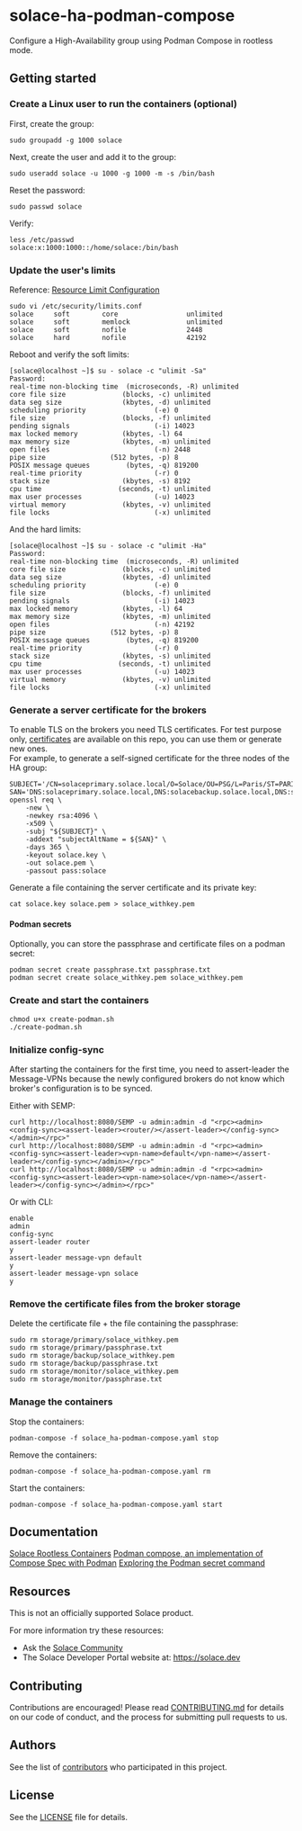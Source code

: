 # solace-ha-podman-compose
Configure a High-Availability group using Podman Compose in rootless mode.

## Getting started
### Create a Linux user to run the containers (optional)
First, create the group:
```
sudo groupadd -g 1000 solace
```

Next, create the user and add it to the group:
```
sudo useradd solace -u 1000 -g 1000 -m -s /bin/bash
```

Reset the password:
```
sudo passwd solace
```

Verify:
```
less /etc/passwd
solace:x:1000:1000::/home/solace:/bin/bash
```

### Update the user's limits
Reference: [Resource Limit Configuration](https://docs.solace.com/Software-Broker/Container-Tasks/rootless-containers.htm#Resource_Limit_Configuration)
```
sudo vi /etc/security/limits.conf 
solace     soft        core                 unlimited
solace     soft        memlock              unlimited
solace     soft        nofile               2448
solace     hard        nofile               42192
```

Reboot and verify the soft limits:
```
[solace@localhost ~]$ su - solace -c "ulimit -Sa"
Password: 
real-time non-blocking time  (microseconds, -R) unlimited
core file size              (blocks, -c) unlimited
data seg size               (kbytes, -d) unlimited
scheduling priority                 (-e) 0
file size                   (blocks, -f) unlimited
pending signals                     (-i) 14023
max locked memory           (kbytes, -l) 64
max memory size             (kbytes, -m) unlimited
open files                          (-n) 2448
pipe size                (512 bytes, -p) 8
POSIX message queues         (bytes, -q) 819200
real-time priority                  (-r) 0
stack size                  (kbytes, -s) 8192
cpu time                   (seconds, -t) unlimited
max user processes                  (-u) 14023
virtual memory              (kbytes, -v) unlimited
file locks                          (-x) unlimited
```
And the hard limits:
```
[solace@localhost ~]$ su - solace -c "ulimit -Ha"
Password: 
real-time non-blocking time  (microseconds, -R) unlimited
core file size              (blocks, -c) unlimited
data seg size               (kbytes, -d) unlimited
scheduling priority                 (-e) 0
file size                   (blocks, -f) unlimited
pending signals                     (-i) 14023
max locked memory           (kbytes, -l) 64
max memory size             (kbytes, -m) unlimited
open files                          (-n) 42192
pipe size                (512 bytes, -p) 8
POSIX message queues         (bytes, -q) 819200
real-time priority                  (-r) 0
stack size                  (kbytes, -s) unlimited
cpu time                   (seconds, -t) unlimited
max user processes                  (-u) 14023
virtual memory              (kbytes, -v) unlimited
file locks                          (-x) unlimited
```

### Generate a server certificate for the brokers
To enable TLS on the brokers you need TLS certificates. For test purpose only, [certificates](certificates) are available on this repo, you can use them or generate new ones.</br>
For example, to generate a self-signed certificate for the three nodes of the HA group:
```
SUBJECT='/CN=solaceprimary.solace.local/O=Solace/OU=PSG/L=Paris/ST=PARIS/C=FR'
SAN='DNS:solaceprimary.solace.local,DNS:solacebackup.solace.local,DNS:solacemonitor.solace.local'
openssl req \
    -new \
    -newkey rsa:4096 \
    -x509 \
    -subj "${SUBJECT}" \
    -addext "subjectAltName = ${SAN}" \
    -days 365 \
    -keyout solace.key \
    -out solace.pem \
    -passout pass:solace
```
Generate a file containing the server certificate and its private key:
```
cat solace.key solace.pem > solace_withkey.pem
```

#### Podman secrets
Optionally, you can store the passphrase and certificate files on a podman secret:
```
podman secret create passphrase.txt passphrase.txt
podman secret create solace_withkey.pem solace_withkey.pem
```

### Create and start the containers
```
chmod u+x create-podman.sh
./create-podman.sh
```

### Initialize config-sync
After starting the containers for the first time, you need to assert-leader the Message-VPNs because the newly configured brokers do not know which broker's configuration is to be synced.

Either with SEMP:
```
curl http://localhost:8080/SEMP -u admin:admin -d "<rpc><admin><config-sync><assert-leader><router/></assert-leader></config-sync></admin></rpc>"
curl http://localhost:8080/SEMP -u admin:admin -d "<rpc><admin><config-sync><assert-leader><vpn-name>default</vpn-name></assert-leader></config-sync></admin></rpc>"
curl http://localhost:8080/SEMP -u admin:admin -d "<rpc><admin><config-sync><assert-leader><vpn-name>solace</vpn-name></assert-leader></config-sync></admin></rpc>"
```

Or with CLI:
```
enable
admin
config-sync
assert-leader router
y
assert-leader message-vpn default
y
assert-leader message-vpn solace
y
```

### Remove the certificate files from the broker storage
Delete the certificate file + the file containing the passphrase:
```
sudo rm storage/primary/solace_withkey.pem
sudo rm storage/primary/passphrase.txt
sudo rm storage/backup/solace_withkey.pem
sudo rm storage/backup/passphrase.txt
sudo rm storage/monitor/solace_withkey.pem
sudo rm storage/monitor/passphrase.txt
```

### Manage the containers
Stop the containers:
```
podman-compose -f solace_ha-podman-compose.yaml stop
```

Remove the containers:
```
podman-compose -f solace_ha-podman-compose.yaml rm
```

Start the containers:
```
podman-compose -f solace_ha-podman-compose.yaml start
```
## Documentation
[Solace Rootless Containers](https://docs.solace.com/Software-Broker/Container-Tasks/rootless-containers.htm)
[Podman compose, an implementation of Compose Spec with Podman](https://github.com/containers/podman-compose)
[Exploring the Podman secret command](https://www.redhat.com/sysadmin/new-podman-secrets-command)

## Resources
This is not an officially supported Solace product.

For more information try these resources:
- Ask the [Solace Community](https://solace.community)
- The Solace Developer Portal website at: https://solace.dev

## Contributing
Contributions are encouraged! Please read [CONTRIBUTING.md](CONTRIBUTING.md) for details on our code of conduct, and the process for submitting pull requests to us.

## Authors
See the list of [contributors](https://github.com/solacecommunity/solace-ha-podman-compose/graphs/contributors) who participated in this project.

## License
See the [LICENSE](LICENSE) file for details.
